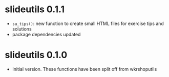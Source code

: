 # slideutils 0.1.1

* `su_tips()`: new function to create small HTML files for exercise tips and solutions
* package dependencies updated

# slideutils 0.1.0

* Initial version. These functions have been split off from wkrshoputils
